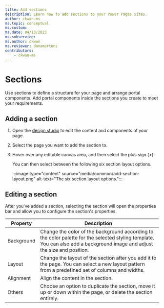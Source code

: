 ```yaml
---
title: Add sections
description: Learn how to add sections to your Power Pages sites.
author: ckwan-ms
ms.topic: conceptual
ms.custom: 
ms.date: 04/13/2023
ms.subservice:
ms.author: ckwan 
ms.reviewer: danamartens
contributors:
    - ckwan-ms
---
```


# Sections

Use sections to define a structure for your page and arrange portal components. Add portal components inside the sections you create to meet your requirements.

## Adding a section

1. Open the [design studio](use-design-studio.md) to edit the content and components of your page.

1. Select the page you want to add the section to.

1. Hover over any editable canvas area, and then select the plus sign (**+**).

   You can then select between the following six section layout options.

    :::image type="content" source="media/common/add-section-layout.png" alt-text="The six section layout options.":::

## Editing a section

After you've added a section, selecting the section will open the properties bar and allow you to configure the section's properties.  

| Property | Description |
| ----------- | ----------- |
| Background | Change the color of the background according to the color palette for the selected styling template. You can also add a background image and adjust the size and position. |
| Layout | Change the layout of the section after you add it to the page. You can select a new layout pattern from a predefined set of columns and widths. |
| Alignment | Align the content in the section. |
| Others | Choose an option to duplicate the section, move it up or down within the page, or delete the section entirely. |

